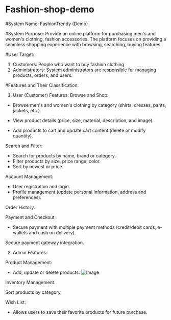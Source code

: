 # Fashion-shop-demo
#System Name:
FashionTrendy (Demo)

#System Purpose:
Provide an online platform for purchasing men's and women's clothing, fashion accessories. The platform focuses on providing a seamless shopping experience with browsing, searching, buying features.

#User Target:
1. Customers:
People who want to buy fashion clothing
2. Administrators:
System administrators are responsible for managing products, orders, and users.

#Features and Their Classification:
1. User (Customer) Features:
Browse and Shop:
- Browse men's and women's clothing by category (shirts, dresses, pants, jackets, etc.).

- View product details (price, size, material, description, and image).

- Add products to cart and update cart content (delete or modify quantity).

Search and Filter:
- Search for products by name, brand or category.
- Filter products by size, price range, color.
- Sort by newest or price.

Account Management:
- User registration and login.
- Profile management (update personal information, address and preferences).

Order History.

Payment and Checkout:
- Secure payment with multiple payment methods (credit/debit cards, e-wallets and cash on delivery).

Secure payment gateway integration.

2. Admin Features:

Product Management:
- Add, update or delete products.
  ![image](https://github.com/user-attachments/assets/43bc7746-e8db-457d-9765-0d43ed5d6acf)


Inventory Management.

Sort products by category.

Wish List:
- Allows users to save their favorite products for future purchase.
